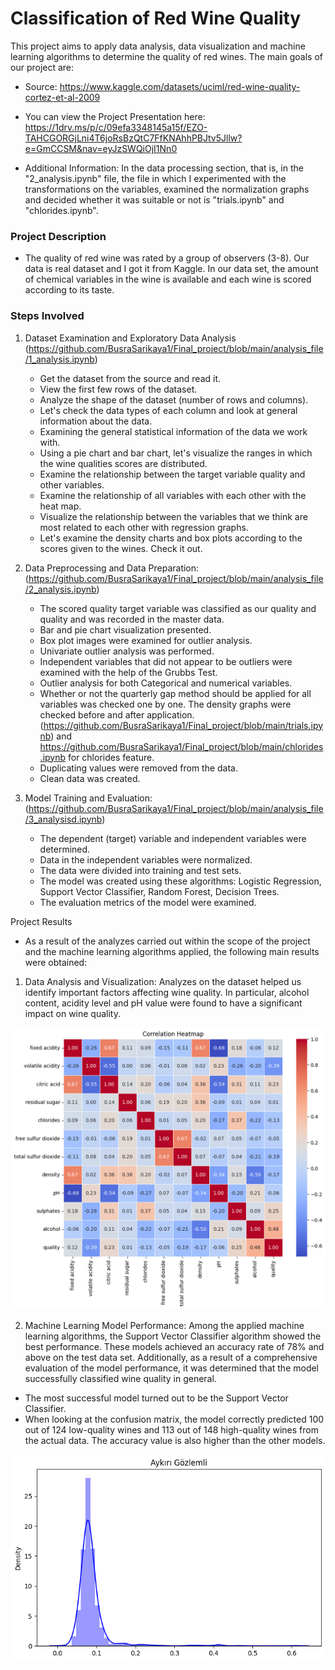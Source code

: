 # Classification of Red Wine Quality

This project aims to apply data analysis, data visualization and machine learning algorithms to determine the quality of red wines. The main goals of our project are:

- Source: https://www.kaggle.com/datasets/uciml/red-wine-quality-cortez-et-al-2009

- You can view the Project Presentation here: https://1drv.ms/p/c/09efa3348145a15f/EZO-TAHCGORGjLni4T6joRsBzQtC7FfKNAhhPBJtv5Jllw?e=GmCCSM&nav=eyJzSWQiOjI1Nn0
          
- Additional Information: In the data processing section, that is, in the "2_analysis.ipynb" file, the file in which I experimented with the transformations on the variables, examined the normalization graphs and decided whether it was suitable or not is "trials.ipynb" and "chlorides.ipynb".

### Project Description

- The quality of red wine was rated by a group of observers (3-8). Our data is real dataset and I got it from Kaggle. In our data set, the amount of chemical variables in the wine is available and each wine is scored according to its taste.

### Steps Involved
1. Dataset Examination and Exploratory Data Analysis (https://github.com/BusraSarikaya1/Final_project/blob/main/analysis_file/1_analysis.ipynb)
	 - Get the dataset from the source and read it.
     - View the first few rows of the dataset.
     - Analyze the shape of the dataset (number of rows and columns).
     - Let's check the data types of each column and look at general information about the data.
	 - Examining the general statistical information of the data we work with.
	 - Using a pie chart and bar chart, let's visualize the ranges in which the wine qualities scores are distributed.
	 - Examine the relationship between the target variable quality and other variables.
	 - Examine the relationship of all variables with each other with the heat map.
	 - Visualize the relationship between the variables that we think are most related to each other with regression graphs.
	 - Let's examine the density charts and box plots according to the scores given to the wines. Check it out.


2. Data Preprocessing and Data Preparation:(https://github.com/BusraSarikaya1/Final_project/blob/main/analysis_file/2_analysis.ipynb)
     - The scored quality target variable was classified as our quality and quality and was recorded in the master data.
	 - Bar and pie chart visualization presented.
	 - Box plot images were examined for outlier analysis.
	 - Univariate outlier analysis was performed.
	 - Independent variables that did not appear to be outliers were examined with the help of the Grubbs Test.
	 - Outlier analysis for both Categorical and numerical variables.
	 - Whether or not the quarterly gap method should be applied for all variables was checked one by one. The density graphs were checked before and after application.(https://github.com/BusraSarikaya1/Final_project/blob/main/trials.ipynb) and https://github.com/BusraSarikaya1/Final_project/blob/main/chlorides.ipynb for chlorides feature.
	 - Duplicating values were removed from the data.
	 - Clean data was created.


3. Model Training and Evaluation:(https://github.com/BusraSarikaya1/Final_project/blob/main/analysis_file/3_analysisd.ipynb)
     - The dependent (target) variable and independent variables were determined.
	 - Data in the independent variables were normalized.
	 - The data were divided into training and test sets.
	 - The model was created using these algorithms: Logistic Regression, Support Vector Classifier, Random Forest, Decision Trees.
	 - The evaluation metrics of the model were examined.

Project Results

- As a result of the analyzes carried out within the scope of the project and the machine learning algorithms applied, the following main results were obtained:

1) Data Analysis and Visualization: Analyzes on the dataset helped us identify important factors affecting wine quality. In particular, alcohol content, acidity level and pH value were found to have a significant impact on wine quality.

![alt text](image.png)

2) Machine Learning Model Performance: Among the applied machine learning algorithms, the Support Vector Classifier algorithm showed the best performance. These models achieved an accuracy rate of 78% and above on the test data set. Additionally, as a result of a comprehensive evaluation of the model performance, it was determined that the model successfully classified wine quality in general.
- The most successful model turned out to be the Support Vector Classifier.
- When looking at the confusion matrix, the model correctly predicted 100 out of 124 low-quality wines and 113 out of 148 high-quality wines from the actual data. The accuracy value is also higher than the other models.

![alt text](image-1.png)







